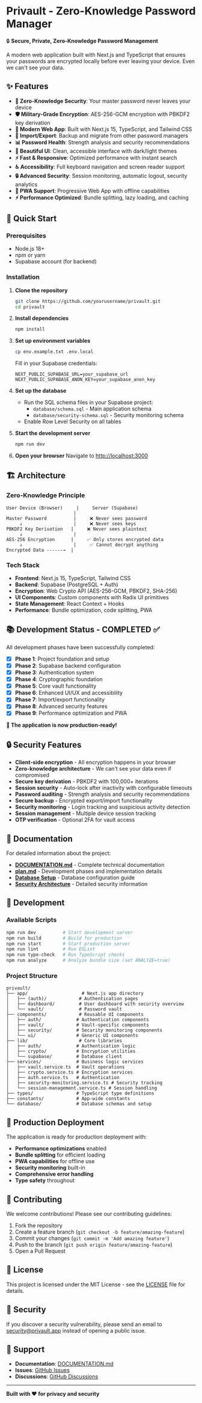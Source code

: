 # Privault - Zero-Knowledge Password Manager

🔒 **Secure, Private, Zero-Knowledge Password Management**

A modern web application built with Next.js and TypeScript that ensures your passwords are encrypted locally before ever leaving your device. Even we can't see your data.

## ✨ Features

- **🔐 Zero-Knowledge Security**: Your master password never leaves your device
- **🛡️ Military-Grade Encryption**: AES-256-GCM encryption with PBKDF2 key derivation
- **📱 Modern Web App**: Built with Next.js 15, TypeScript, and Tailwind CSS
- **🔄 Import/Export**: Backup and migrate from other password managers
- **📊 Password Health**: Strength analysis and security recommendations
- **🎨 Beautiful UI**: Clean, accessible interface with dark/light themes
- **⚡ Fast & Responsive**: Optimized performance with instant search
- **♿ Accessibility**: Full keyboard navigation and screen reader support
- **🔒 Advanced Security**: Session monitoring, automatic logout, security analytics
- **📱 PWA Support**: Progressive Web App with offline capabilities
- **⚡ Performance Optimized**: Bundle splitting, lazy loading, and caching

## 🚀 Quick Start

### Prerequisites

- Node.js 18+ 
- npm or yarn
- Supabase account (for backend)

### Installation

1. **Clone the repository**
   ```bash
   git clone https://github.com/yourusername/privault.git
   cd privault
   ```

2. **Install dependencies**
   ```bash
   npm install
   ```

3. **Set up environment variables**
   ```bash
   cp env.example.txt .env.local
   ```
   
   Fill in your Supabase credentials:
   ```env
   NEXT_PUBLIC_SUPABASE_URL=your_supabase_url
   NEXT_PUBLIC_SUPABASE_ANON_KEY=your_supabase_anon_key
   ```

4. **Set up the database**
   - Run the SQL schema files in your Supabase project:
     - `database/schema.sql` - Main application schema
     - `database/security-schema.sql` - Security monitoring schema
   - Enable Row Level Security on all tables

5. **Start the development server**
   ```bash
   npm run dev
   ```

6. **Open your browser**
   Navigate to [http://localhost:3000](http://localhost:3000)

## 🏗️ Architecture

### Zero-Knowledge Principle

```
User Device (Browser)     |     Server (Supabase)
                         |
Master Password          |     ❌ Never sees password
     ↓                   |     ❌ Never sees keys
PBKDF2 Key Derivation   |     ❌ Never sees plaintext
     ↓                   |
AES-256 Encryption      |     ✅ Only stores encrypted data
     ↓                   |     ✅ Cannot decrypt anything
Encrypted Data ------→  |
```

### Tech Stack

- **Frontend**: Next.js 15, TypeScript, Tailwind CSS
- **Backend**: Supabase (PostgreSQL + Auth)
- **Encryption**: Web Crypto API (AES-256-GCM, PBKDF2, SHA-256)
- **UI Components**: Custom components with Radix UI primitives
- **State Management**: React Context + Hooks
- **Performance**: Bundle optimization, code splitting, PWA

## 📚 Development Status - **COMPLETED** ✅

All development phases have been successfully completed:

- [x] **Phase 1**: Project foundation and setup
- [x] **Phase 2**: Supabase backend configuration  
- [x] **Phase 3**: Authentication system
- [x] **Phase 4**: Cryptographic foundation
- [x] **Phase 5**: Core vault functionality
- [x] **Phase 6**: Enhanced UI/UX and accessibility
- [x] **Phase 7**: Import/export functionality
- [x] **Phase 8**: Advanced security features
- [x] **Phase 9**: Performance optimization and PWA

**🎉 The application is now production-ready!**

## 🔒 Security Features

- **Client-side encryption** - All encryption happens in your browser
- **Zero-knowledge architecture** - We can't see your data even if compromised
- **Secure key derivation** - PBKDF2 with 100,000+ iterations
- **Session security** - Auto-lock after inactivity with configurable timeouts
- **Password auditing** - Strength analysis and security recommendations
- **Secure backup** - Encrypted export/import functionality
- **Security monitoring** - Login tracking and suspicious activity detection
- **Session management** - Multiple device session tracking
- **OTP verification** - Optional 2FA for vault access

## 📖 Documentation

For detailed information about the project:

- **[DOCUMENTATION.md](./DOCUMENTATION.md)** - Complete technical documentation
- **[plan.md](./plan.md)** - Development phases and implementation details
- **[Database Setup](./database/setup-instructions.md)** - Database configuration guide
- **[Security Architecture](./DOCUMENTATION.md#cryptographic-implementation)** - Detailed security information

## 🧪 Development

### Available Scripts

```bash
npm run dev          # Start development server
npm run build        # Build for production
npm run start        # Start production server
npm run lint         # Run ESLint
npm run type-check   # Run TypeScript checks
npm run analyze      # Analyze bundle size (set ANALYZE=true)
```

### Project Structure

```
privault/
├── app/                    # Next.js app directory
│   ├── (auth)/            # Authentication pages
│   ├── dashboard/         # User dashboard with security overview
│   └── vault/             # Password vault
├── components/            # Reusable UI components
│   ├── auth/             # Authentication components
│   ├── vault/            # Vault-specific components
│   ├── security/         # Security monitoring components
│   └── ui/               # Generic UI components
├── lib/                   # Core libraries
│   ├── auth/             # Authentication logic
│   ├── crypto/           # Encryption utilities
│   └── supabase/         # Database client
├── services/             # Business logic services
│   ├── vault.service.ts  # Vault operations
│   ├── crypto.service.ts # Encryption services
│   ├── auth.service.ts   # Authentication
│   ├── security-monitoring.service.ts # Security tracking
│   └── session-management.service.ts # Session handling
├── types/                # TypeScript type definitions
├── constants/            # App-wide constants
└── database/             # Database schemas and setup
```

## 🚀 Production Deployment

The application is ready for production deployment with:

- **Performance optimizations** enabled
- **Bundle splitting** for efficient loading
- **PWA capabilities** for offline use
- **Security monitoring** built-in
- **Comprehensive error handling**
- **Type safety** throughout

## 🤝 Contributing

We welcome contributions! Please see our contributing guidelines:

1. Fork the repository
2. Create a feature branch (`git checkout -b feature/amazing-feature`)
3. Commit your changes (`git commit -m 'Add amazing feature'`)
4. Push to the branch (`git push origin feature/amazing-feature`)
5. Open a Pull Request

## 📄 License

This project is licensed under the MIT License - see the [LICENSE](LICENSE) file for details.

## 🔐 Security

If you discover a security vulnerability, please send an email to security@privault.app instead of opening a public issue.

## 💬 Support

- **Documentation**: [DOCUMENTATION.md](./DOCUMENTATION.md)
- **Issues**: [GitHub Issues](https://github.com/yourusername/privault/issues)
- **Discussions**: [GitHub Discussions](https://github.com/yourusername/privault/discussions)

---

**Built with ❤️ for privacy and security**
